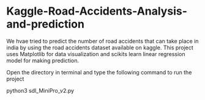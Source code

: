 # Kaggle-Road-Accidents-Analysis-and-prediction
We hvae tried to predict the number of road accidents that can take place in india by using the road accidents dataset available on kaggle. This project uses Matplotlib for data visualization and scikits learn linear regression model for making prediction.

Open the directory in terminal and type the following command to run the project

python3 sdl_MiniPro_v2.py 
